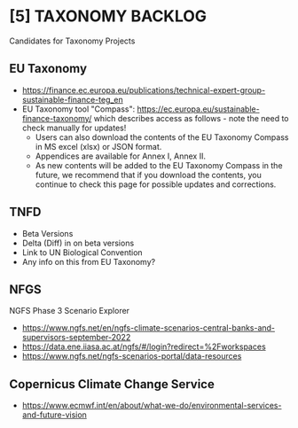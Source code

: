 # [5] TAXONOMY BACKLOG
Candidates for Taxonomy Projects

## EU Taxonomy
- https://finance.ec.europa.eu/publications/technical-expert-group-sustainable-finance-teg_en
- EU Taxonomy tool "Compass": https://ec.europa.eu/sustainable-finance-taxonomy/ which describes access as follows - note the need to check manually for updates!
   - Users can also download the contents of the EU Taxonomy Compass in MS excel (xlsx) or JSON format.
   - Appendices are available for Annex I, Annex II.
   - As new contents will be added to the EU Taxonomy Compass in the future, we recommend that if you download the contents, you continue to check this page for possible updates and corrections.


## TNFD
- Beta Versions
- Delta (Diff) in on beta versions
- Link to UN Biological Convention
- Any info on this from EU Taxonomy?

## NFGS

NGFS Phase 3 Scenario Explorer
- https://www.ngfs.net/en/ngfs-climate-scenarios-central-banks-and-supervisors-september-2022
- https://data.ene.iiasa.ac.at/ngfs/#/login?redirect=%2Fworkspaces
- https://www.ngfs.net/ngfs-scenarios-portal/data-resources

## Copernicus Climate Change Service

- https://www.ecmwf.int/en/about/what-we-do/environmental-services-and-future-vision
